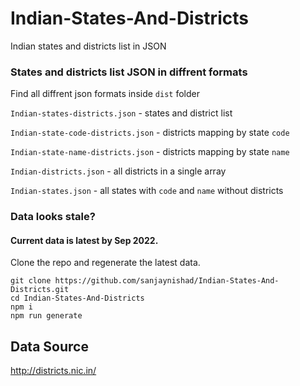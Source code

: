 # Indian-States-And-Districts
Indian states and districts list in JSON

### States and districts list JSON in diffrent formats
Find all diffrent json formats inside `dist` folder

`Indian-states-districts.json` - states and district list

`Indian-state-code-districts.json` - districts mapping by state `code`

`Indian-state-name-districts.json` - districts mapping by state `name`

`Indian-districts.json` - all districts in a single array

`Indian-states.json` - all states with `code` and `name` without districts


### Data looks stale? 
#### Current data is latest by Sep 2022.


Clone the repo and regenerate the latest data.

```
git clone https://github.com/sanjaynishad/Indian-States-And-Districts.git
cd Indian-States-And-Districts
npm i
npm run generate
```

## Data Source
http://districts.nic.in/